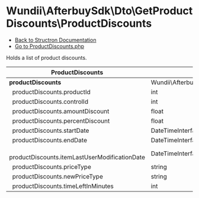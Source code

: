 # Wundii\AfterbuySdk\Dto\GetProductDiscounts\ProductDiscounts
- [Back to Structron Documentation](/var/www/afterbuy-sdk/docs//_Structron.md)
- [Go to ProductDiscounts.php](/var/www/afterbuy-sdk/src/Dto/GetProductDiscounts/ProductDiscounts.php)

Holds a list of product discounts.

| ProductDiscounts                                     | Type                                                         | Default  | Description |
| ---------------------------------------------------- | ------------------------------------------------------------ | -------- | ----------- |
| **productDiscounts**                                 | Wundii\AfterbuySdk\Dto\GetProductDiscounts\ProductDiscount[] | []       |             |
| &nbsp; productDiscounts.productId                    | int                                                          | required |             |
| &nbsp; productDiscounts.controlId                    | int                                                          | required |             |
| &nbsp; productDiscounts.amountDiscount               | float                                                        | null     |             |
| &nbsp; productDiscounts.percentDiscount              | float                                                        | null     |             |
| &nbsp; productDiscounts.startDate                    | DateTimeInterface                                            | null     |             |
| &nbsp; productDiscounts.endDate                      | DateTimeInterface                                            | null     |             |
| &nbsp; productDiscounts.itemLastUserModificationDate | DateTimeInterface                                            | null     |             |
| &nbsp; productDiscounts.priceType                    | string                                                       | null     |             |
| &nbsp; productDiscounts.newPriceType                 | string                                                       | null     |             |
| &nbsp; productDiscounts.timeLeftInMinutes            | int                                                          | null     |             |
